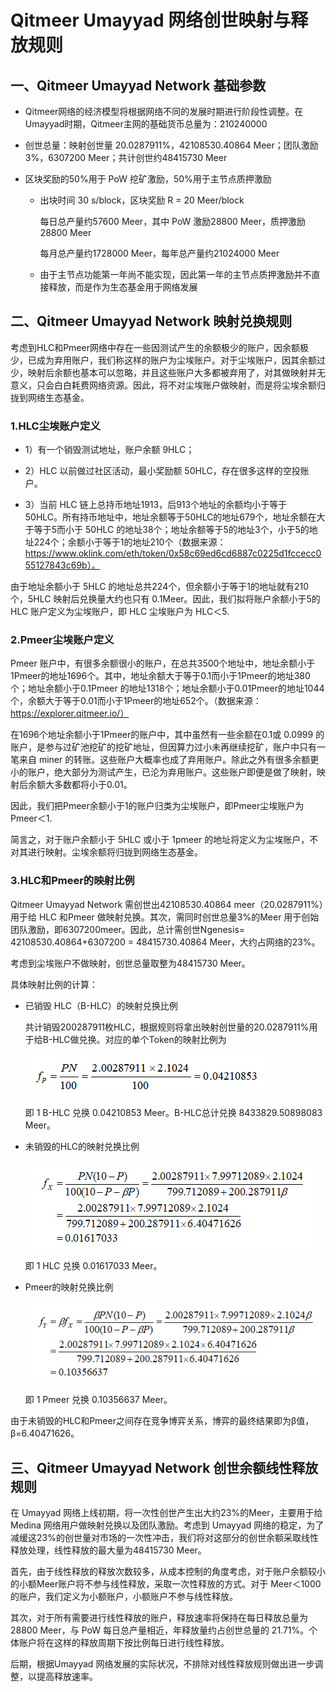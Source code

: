 # Qitmeer Umayyad 网络创世映射与释放规则

## 一、Qitmeer Umayyad Network 基础参数

- Qitmeer网络的经济模型将根据网络不同的发展时期进行阶段性调整。在Umayyad时期，Qitmeer主网的基础货币总量为：210240000 

- 创世总量：映射创世量 20.0287911%，42108530.40864 Meer；团队激励 3%，6307200 Meer；共计创世约48415730 Meer

- 区块奖励的50%用于 PoW 挖矿激励，50%用于主节点质押激励

  - 出块时间 30 s/block，区块奖励 R = 20 Meer/block
  
    每日总产量约57600 Meer，其中 PoW 激励28800 Meer，质押激励28800 Meer
    
    每月总产量约1728000 Meer，每年总产量约21024000 Meer

  - 由于主节点功能第一年尚不能实现，因此第一年的主节点质押激励并不直接释放，而是作为生态基金用于网络发展

## 二、Qitmeer Umayyad Network 映射兑换规则

考虑到HLC和Pmeer网络中存在一些因测试产生的余额极少的账户，因余额极少，已成为弃用账户，我们称这样的账户为尘埃账户。对于尘埃账户，因其余额过少，映射后余额也基本可以忽略，并且这些账户大多都被弃用了，对其做映射并无意义，只会白白耗费网络资源。因此，将不对尘埃账户做映射，而是将尘埃余额归拢到网络生态基金。

### 1.HLC尘埃账户定义

- 1）有一个销毁测试地址，账户余额 9HLC；

- 2）HLC 以前做过社区活动，最小奖励额 50HLC，存在很多这样的空投账户。

- 3）当前 HLC 链上总持币地址1913，后913个地址的余额均小于等于 50HLC。所有持币地址中，地址余额等于50HLC的地址679个，地址余额在大于等于5而小于 50HLC 的地址38个；地址余额等于5的地址3个，小于5的地址224个；余额小于等于1的地址210个（数据来源：https://www.oklink.com/eth/token/0x58c69ed6cd6887c0225d1fccecc055127843c69b）。

由于地址余额小于 5HLC 的地址总共224个，但余额小于等于1的地址就有210个，5HLC 映射后兑换量大约也只有 0.1Meer。因此，我们拟将账户余额小于5的 HLC 账户定义为尘埃账户，即 HLC 尘埃账户为 HLC＜5.

### 2.Pmeer尘埃账户定义

Pmeer 账户中，有很多余额很小的账户，在总共3500个地址中，地址余额小于1Pmeer的地址1696个。其中，地址余额大于等于0.1而小于1Pmeer的地址380个；地址余额小于0.1Pmeer 的地址1318个；地址余额小于0.01Pmeer的地址1044个，余额大于等于0.01而小于1Pmeer的地址652个。（数据来源：https://explorer.qitmeer.io/）

在1696个地址余额小于1Pmeer的账户中，其中虽然有一些余额在0.1或 0.0999 的账户，是参与过矿池挖矿的挖矿地址，但因算力过小未再继续挖矿，账户中只有一笔来自 miner 的转账。这些账户大概率也成了弃用账户。除此之外有很多余额更小的账户，绝大部分为测试产生，已沦为弃用账户。这些账户即便是做了映射，映射后余额大多数都将小于0.01。

因此，我们把Pmeer余额小于1的账户归类为尘埃账户，即Pmeer尘埃账户为 Pmeer＜1.

简言之，对于账户余额小于 5HLC 或小于 1pmeer 的地址将定义为尘埃账户，不对其进行映射。尘埃余额将归拢到网络生态基金。

### 3.HLC和Pmeer的映射比例

Qitmeer Umayyad Network 需创世出42108530.40864 meer（20.0287911%）用于给 HLC 和Pmeer 做映射兑换。其次，需同时创世总量3%的Meer 用于创始团队激励，即6307200meer。因此，总计需创世Ngenesis= 42108530.40864+6307200 = 48415730.40864 Meer，大约占网络的23%。

考虑到尘埃账户不做映射，创世总量取整为48415730 Meer。

具体映射比例的计算：

- 已销毁 HLC（B-HLC）的映射兑换比例

  共计销毁200287911枚HLC，根据规则将拿出映射创世量的20.0287911%用于给B-HLC做兑换。对应的单个Token的映射比例为
  
  ![](../image/Umayyad/fp.png)
  
  即 1 B-HLC 兑换 0.04210853 Meer。B-HLC总计兑换 8433829.50898083 Meer。
  
- 未销毁的HLC的映射兑换比例

  ![](../image/Umayyad/fx.png)
  
  即 1 HLC 兑换 0.01617033 Meer。
  
- Pmeer的映射兑换比例

  ![](../image/Umayyad/fy.png)
    
    即 1 Pmeer 兑换 0.10356637 Meer。

由于未销毁的HLC和Pmeer之间存在竞争博弈关系，博弈的最终结果即为β值，β=6.40471626。

## 三、Qitmeer Umayyad Network 创世余额线性释放规则

在 Umayyad 网络上线初期，将一次性创世产生出大约23%的Meer，主要用于给 Medina 网络用户做映射兑换以及团队激励。考虑到 Umayyad 网络的稳定，为了减缓这23%的创世量对市场的一次性冲击，我们将对这部分的创世余额采取线性释放处理，线性释放的最大量为48415730 Meer。

首先，由于线性释放的释放次数较多，从成本控制的角度考虑，对于账户余额较小的小额Meer账户将不参与线性释放，采取一次性释放的方式。对于 Meer＜1000 的账户，我们定义为小额账户，小额账户不参与线性释放。

其次，对于所有需要进行线性释放的账户，释放速率将保持在每日释放总量为28800 Meer，与 PoW 每日总产量相近，年释放量约占创世总量的 21.71%。个体账户将在这样的释放周期下按比例每日进行线性释放。

后期，根据Umayyad 网络发展的实际状况，不排除对线性释放规则做出进一步调整，以提高释放速率。

